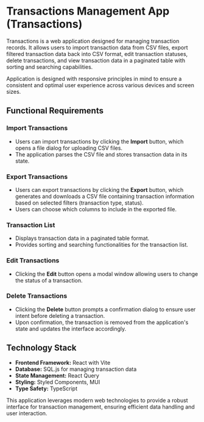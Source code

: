 # Transactions Management App (Transactions)

Transactions is a web application designed for managing transaction records. It allows users to import transaction data from CSV files, export filtered transaction data back into CSV format, edit transaction statuses, delete transactions, and view transaction data in a paginated table with sorting and searching capabilities.

Application is designed with responsive principles in mind to ensure a consistent and optimal user experience across various devices and screen sizes.

## Functional Requirements

### Import Transactions

- Users can import transactions by clicking the **Import** button, which opens a file dialog for uploading CSV files.
- The application parses the CSV file and stores transaction data in its state.

### Export Transactions

- Users can export transactions by clicking the **Export** button, which generates and downloads a CSV file containing transaction information based on selected filters (transaction type, status).
- Users can choose which columns to include in the exported file.

### Transaction List

- Displays transaction data in a paginated table format.
- Provides sorting and searching functionalities for the transaction list.

### Edit Transactions

- Clicking the **Edit** button opens a modal window allowing users to change the status of a transaction.

### Delete Transactions

- Clicking the **Delete** button prompts a confirmation dialog to ensure user intent before deleting a transaction.
- Upon confirmation, the transaction is removed from the application's state and updates the interface accordingly.

## Technology Stack

- **Frontend Framework:** React with Vite
- **Database:** SQL.js for managing transaction data
- **State Management:** React Query
- **Styling:** Styled Components, MUI
- **Type Safety:** TypeScript

This application leverages modern web technologies to provide a robust interface for transaction management, ensuring efficient data handling and user interaction.
